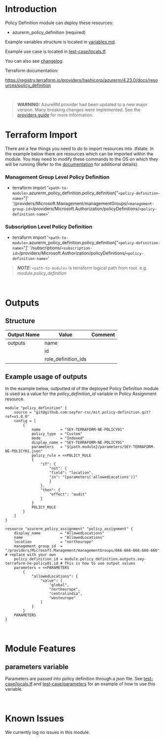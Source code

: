 # Introduction
Policy Definition module can deploy these resources:
* azurerm_policy_definition (required)

Example variables structure is located in [variables.md](variables.md).

Example use case is located in [test-case/locals.tf](test-case/locals.tf).

You can also see [changelog](CHANGELOG.md).

Terraform documentation:

https://registry.terraform.io/providers/hashicorp/azurerm/4.23.0/docs/resources/policy_definition

&nbsp;

> **WARNING:** AzureRM provider had been updated to a new major version. Many breaking changes were implemented. See the [providers guide](https://registry.terraform.io/providers/hashicorp/azurerm/latest/docs/guides/4.0-upgrade-guide) for more information.

# Terraform Import
There are a few things you need to do to import resources into .tfstate. In the example below there are resources which can be imported within the module. You may need to modify these commands to the OS on which they will be running (Refer to the [documentation](https://developer.hashicorp.com/terraform/cli/commands/import#example-import-into-resource-configured-with-for_each) for additional details).
### Management Group Level Policy Definition
* terraform import '`<path-to-module>`.azurerm_policy_definition.policy_definition["`<policy-definition-name>`"]' '/providers/Microsoft.Management/managementGroups/`<management-group-id>`/providers/Microsoft.Authorization/policyDefinitions/`<policy-definition-name>`'
### Subscription Level Policy Definition
* terraform import '`<path-to-module>`.azurerm_policy_definition.policy_definition["`<policy-definition-name>`"]' '/subscriptions/`<subscription-id>`/providers/Microsoft.Authorization/policyDefinitions/`<policy-definition-name>`'

>**_NOTE:_** `<path-to-module>` is terraform logical path from root. e.g. _module.policy\_definition_

&nbsp;

# Outputs
## Structure

| Output Name | Value               | Comment |
| ----------- | ------------------- | ------- |
| outputs     | name                |         |
|             | id                  |         |
|             | role_definition_ids |         |


## Example usage of outputs
In the example below, outputted _id_ of the deployed Policy Definition module is used as a value for the _policy\_definition\_id_ variable in Policy Assignment resource.
```
module "policy_definition" {
    source = "git@github.com:seyfor-csc/mit.policy-definition.git?ref=v1.0.0"
    config = [
        {
            name         = "SEY-TERRAFORM-NE-POLICY01"
            policy_type  = "Custom"
            mode         = "Indexed"
            display_name = "SEY-TERRAFORM-NE-POLICY01"
            parameters   = "${path.module}/parameters/SEY-TERRAFORM-NE-POLICY01.json"
            policy_rule = <<POLICY_RULE
            {
                "if": {
                    "not": {
                    "field": "location",
                    "in": "[parameters('allowedLocations')]"
                    }
                },
                "then": {
                    "effect": "audit"
                }
            }
            POLICY_RULE
        }
    ]
}

resource "azurerm_policy_assignment" "policy_assignment" {
    display_name         = "AllowedLocations"
    name                 = "AllowedLocations"
    location             = "northeurope"
    management_group_id  = "/providers/Microsoft.Management/managementGroups/666-666-666-666-666" # replace with your own
    policy_definition_id = module.policy_definition.outputs.sey-terraform-ne-policy01.id # This is how to use output values
    parameters = <<PARAMETERS
        {
            "allowedLocations": {
                "value": [
                    "global",
                    "northeurope",
                    "centralindia",
                    "westeurope"
                ]
            }
        }
    PARAMETERS
}
```

&nbsp;

# Module Features
## parameters variable
Parameters are passed into policy definition through a json file. See [test-case/locals.tf](test-case/locals.tf) and [test-case/parameters](test-case/parameters) for an example of how to use this variable.

&nbsp;

# Known Issues
We currently log no issues in this module.
